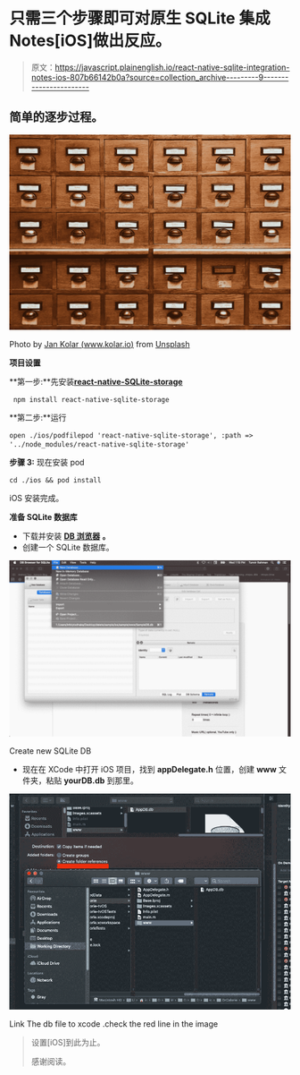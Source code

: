 # 只需三个步骤即可对原生 SQLite 集成 Notes[iOS]做出反应。

> 原文：<https://javascript.plainenglish.io/react-native-sqlite-integration-notes-ios-807b66142b0a?source=collection_archive---------9----------------------->

## 简单的逐步过程。

![](img/a59aeccca3c2c1d1df4d0d3a5fe9ecdd.png)

Photo by [Jan Kolar (www.kolar.io)](https://unsplash.com/@jankolar) from [Unsplash](http://unsplash.com)

**项目设置**

**第一步:**先安装[**react-native-SQLite-storage**](https://github.com/andpor/react-native-sqlite-storage)

```
 npm install react-native-sqlite-storage
```

**第二步:**运行

```
open ./ios/podfilepod 'react-native-sqlite-storage', :path => '../node_modules/react-native-sqlite-storage'
```

**步骤 3:** 现在安装 pod

```
cd ./ios && pod install
```

iOS 安装完成。

**准备 SQLite 数据库**

*   下载并安装 [**DB 浏览器**](https://sqlitebrowser.org/dl/) **。**
*   创建一个 SQLite 数据库。

![](img/4c7a7c5ebfd2398ee03c1f1db9cfa3ef.png)

Create new SQLite DB

*   现在在 XCode 中打开 iOS 项目，找到 **appDelegate.h** 位置，创建 **www** 文件夹，粘贴 **yourDB.db** 到那里。

![](img/a09f892d0e8d38cfc8e38aa27627c6f1.png)

Link The db file to xcode .check the red line in the image

> 设置[iOS]到此为止。
> 
> 感谢阅读。